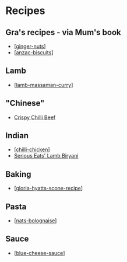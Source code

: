 # Recipes

## Gra's recipes - via Mum's book

- [[ginger-nuts]]
- [[anzac-biscuits]]

## Lamb

- [[lamb-massaman-curry]]

## "Chinese"

- [Crispy Chilli Beef](https://www.kitchensanctuary.com/crispy-chilli-beef/#wprm-recipe-container-9946)

## Indian

- [[chilli-chicken]]
- [Serious Eats' Lamb Biryani](https://www.seriouseats.com/recipes/2020/07/lamb-biryani.html)

## Baking

- [[gloria-hyatts-scone-recipe]]

## Pasta

- [[nats-bolognaise]]

## Sauce

- [[blue-cheese-sauce]]

[//begin]: # "Autogenerated link references for markdown compatibility"
[ginger-nuts]: Recipes/ginger-nuts "ginger-nuts"
[anzac-biscuits]: Recipes/anzac-biscuits "Anzac Biscuits"
[lamb-massaman-curry]: Recipes/lamb-massaman-curry "Massaman Lamb Curry"
[chilli-chicken]: Recipes/chilli-chicken "Chilli Chicken"
[gloria-hyatts-scone-recipe]: Recipes/gloria-hyatts-scone-recipe "Gloria Hyatt’s scone recipe"
[nats-bolognaise]: Recipes/nats-bolognaise "Nat's What I Reckon - bolagnaise"
[blue-cheese-sauce]: Recipes/blue-cheese-sauce "Blue cheese sauce"
[//end]: # "Autogenerated link references"